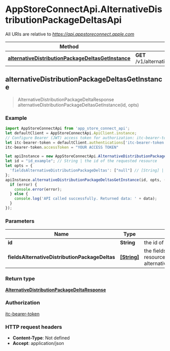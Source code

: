 # AppStoreConnectApi.AlternativeDistributionPackageDeltasApi

All URIs are relative to *https://api.appstoreconnect.apple.com*

Method | HTTP request | Description
------------- | ------------- | -------------
[**alternativeDistributionPackageDeltasGetInstance**](AlternativeDistributionPackageDeltasApi.md#alternativeDistributionPackageDeltasGetInstance) | **GET** /v1/alternativeDistributionPackageDeltas/{id} | 



## alternativeDistributionPackageDeltasGetInstance

> AlternativeDistributionPackageDeltaResponse alternativeDistributionPackageDeltasGetInstance(id, opts)



### Example

```javascript
import AppStoreConnectApi from 'app_store_connect_api';
let defaultClient = AppStoreConnectApi.ApiClient.instance;
// Configure Bearer (JWT) access token for authorization: itc-bearer-token
let itc-bearer-token = defaultClient.authentications['itc-bearer-token'];
itc-bearer-token.accessToken = "YOUR ACCESS TOKEN"

let apiInstance = new AppStoreConnectApi.AlternativeDistributionPackageDeltasApi();
let id = "id_example"; // String | the id of the requested resource
let opts = {
  'fieldsAlternativeDistributionPackageDeltas': ["null"] // [String] | the fields to include for returned resources of type alternativeDistributionPackageDeltas
};
apiInstance.alternativeDistributionPackageDeltasGetInstance(id, opts, (error, data, response) => {
  if (error) {
    console.error(error);
  } else {
    console.log('API called successfully. Returned data: ' + data);
  }
});
```

### Parameters


Name | Type | Description  | Notes
------------- | ------------- | ------------- | -------------
 **id** | **String**| the id of the requested resource | 
 **fieldsAlternativeDistributionPackageDeltas** | [**[String]**](String.md)| the fields to include for returned resources of type alternativeDistributionPackageDeltas | [optional] 

### Return type

[**AlternativeDistributionPackageDeltaResponse**](AlternativeDistributionPackageDeltaResponse.md)

### Authorization

[itc-bearer-token](../README.md#itc-bearer-token)

### HTTP request headers

- **Content-Type**: Not defined
- **Accept**: application/json

